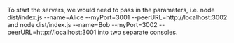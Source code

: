 
   To start the servers, we would need to pass in the parameters, i.e. node dist/index.js --name=Alice --myPort=3001 --peerURL=http://localhost:3002 and node dist/index.js --name=Bob --myPort=3002 --peerURL=http://localhost:3001 into two separate consoles.
